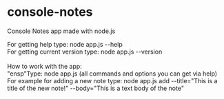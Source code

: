 # console-notes
Console Notes app made with node.js

For getting help type: node app.js --help <br/>
For getting current version type: node app.js --version <br/>
<br/>
How to work with the app:<br/>
  "ensp"Type: node app.js <command> <options> (all commands and options you can get via help)<br/>
  For example for adding a new note type: node app.js add --title="This is a title of the new note!" --body="This is a text body of the note"
